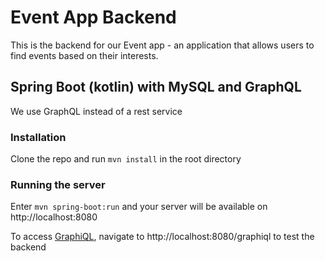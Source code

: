 # Event App Backend

This is the backend for our Event app - an application that allows users to find events based on their interests.

## Spring Boot (kotlin) with MySQL and GraphQL

We use GraphQL instead of a rest service

### Installation
Clone the repo and run `mvn install` in the root directory

### Running the server

Enter `mvn spring-boot:run` and your server will be available on http://localhost:8080

To access [GraphiQL](https://github.com/graphql/graphiql), navigate to http://localhost:8080/graphiql to test the backend
